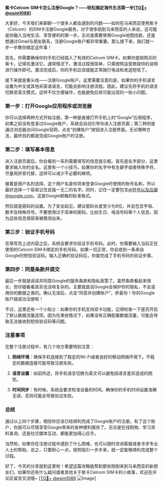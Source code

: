 **紫卡Celcom SIM卡怎么注册Google？——轻松搞定海外生活第一步[[TG💪+ @esim1088](https://t.me/s/esim1088)]**

大家好，今天咱们来聊聊一个很多人都会遇到的问题——如何在马来西亚使用紫卡（Celcom）的SIM卡注册Google服务。对于很多刚到马来西亚的人来说，这可能是你融入当地生活、享受便利的第一步。无论是需要使用Google地图找路，还是想通过Gmail与朋友联系，注册Google账户都非常重要。那么接下来，我们就一步一步教你搞定这件事！

首先，你需要确保你的手机已经插入了有效的Celcom SIM卡。如果你是刚购买的紫卡，记得先激活它。通常情况下，激活过程很简单，只需按照运营商提供的说明进行操作即可。激活完成后，你的手机应该就能正常拨打电话和发送短信了。

接下来就是重头戏——注册Google账户。这里需要注意的是，如果你的手机语言设置为中文或其他非英语语言，可能会影响注册流程。因此，建议先将手机的语言切换至英文模式。这样不仅方便操作，也能避免后续可能出现的一些小问题。

### 第一步：打开Google应用程序或浏览器

你可以选择两种方式开始注册。第一种是直接打开手机上的“Google”应用程序，如果之前没有登录过Google账户，系统会自动引导你进入注册页面；第二种则是通过浏览器访问Google官网，点击“创建账户”按钮进入注册界面。无论哪种方法，最终目的都是完成Google账户的注册。

### 第二步：填写基本信息

进入注册页面后，你会看到一系列需要填写的信息提示框。首先是名字部分，这里要求输入你的全名。这里有一个小技巧，如果你的名字中有生僻字或者特殊字符，尽量用拼音代替，这样可以减少不必要的麻烦。

接着是用户名的选择。这个用户名是你将来登录Google时使用的账号名称，所以最好选择一个容易记住且独一无二的名字。同时，记住一定要包含@符号以及后缀@google.com，这是Google邮箱的标准格式。

然后就是密码的设置。为了安全起见，建议密码长度至少为8位，并且包含字母、数字及特殊符号。不要使用过于简单的密码，比如生日、电话号码等个人信息，因为这些信息很容易被猜测出来。

### 第三步：验证手机号码

在填写完上述内容之后，系统会要求你验证手机号码。此时，你需要输入当前正在使用的Celcom SIM卡绑定的手机号码。如果一切正常，你会收到一条来自Google的短信验证码。输入正确的验证码后，你就完成了手机号码的验证步骤。

### 第四步：同意条款并提交

最后一步就是阅读并同意Google的服务条款和隐私政策了。虽然条款看起来很长，但仔细看看其实也没啥复杂的。主要就是说Google会保护你的隐私，不会滥用你的数据之类的。确认无误后，点击“同意并创建账户”，恭喜你！你的Google账户就成功注册啦！

不过，这里还有一个小贴士：如果你的手机支持双卡功能，记得检查一下是否开启了默认数据流量选项。因为在某些情况下，如果没有正确配置数据流量，可能会导致无法接收到短信验证码等问题。

### 注意事项

在整个注册过程中，有几个地方需要特别注意：

1. **网络环境**：确保手机连接到了稳定的Wi-Fi或者良好的移动网络环境下。不稳定的数据连接可能导致注册失败。
   
2. **语言设置**：如前所述，将手机语言切换为英文可以避免因语言差异造成的困扰。
   
3. **时间同步**：有时候，系统会要求校准设备的时间。确保你的手机时间设置准确无误，否则可能会导致验证失败。

### 总结

通过以上四个步骤，相信你应该已经顺利完成了Google账户的注册。有了这个账户，你就可以尽情享受Google带来的各种便利服务了。无论是在线购物、学习资料查询，还是社交媒体互动，都能更加得心应手。

当然啦，如果你在注册过程中遇到了什么困难，也可以随时咨询客服或者寻求专业人士的帮助。总之，只要耐心一点，按照指引一步步来，就一定能够顺利完成整个过程。

好了，今天的分享就到这里啦！希望这篇攻略能帮到那些刚刚来到马来西亚的新朋友们。如果你还有什么疑问或者其他关于紫卡Celcom SIM卡的小故事，欢迎在评论区留言交流哦~ [[TG💪+ @esim1088](https://t.me/s/esim1088) ![Image](https://i.postimg.cc/4NQfJmqS/Snipaste-2025-05-13-00-14-12.png)]